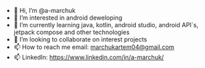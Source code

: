 - 👋 Hi, I’m @a-marchuk
- 👀 I’m interested in android deweloping
- 🌱 I’m currently learning java, kotlin, android studio, android API`s, jetpack compose and other technologies
- 💞️ I’m looking to collaborate on interest projects
- 📫 How to reach me email: marchukartem04@gmail.com
- 📫 LinkedIn: https://www.linkedin.com/in/a-marchuk/


